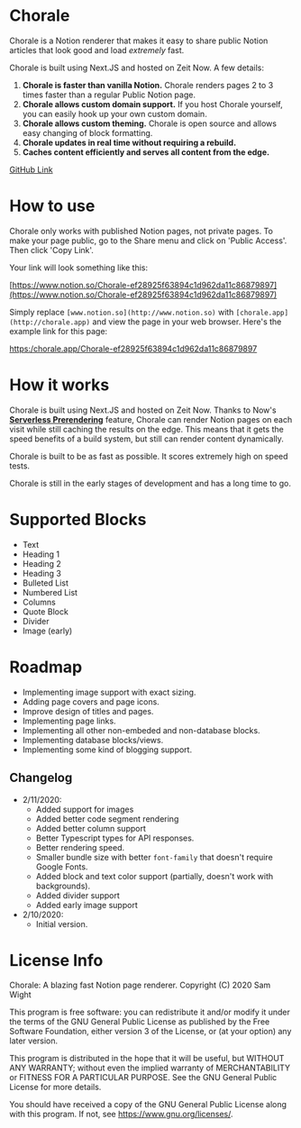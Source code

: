 # Chorale

Chorale is a Notion renderer that makes it easy to share public Notion articles that look good and load _extremely_ fast.

Chorale is built using Next.JS and hosted on Zeit Now. A few details:

1. **Chorale is faster than vanilla Notion.** Chorale renders pages 2 to 3 times faster than a regular Public Notion page.
2. **Chorale allows custom domain support.** If you host Chorale yourself, you can easily hook up your own custom domain.
3. **Chorale allows custom theming.** Chorale is open source and allows easy changing of block formatting.
4. **Chorale updates in real time without requiring a rebuild.**
5. **Caches content efficiently and serves all content from the edge.**

[GitHub Link](https://github.com/samwightt/chorale-renderer)

# How to use

Chorale only works with published Notion pages, not private pages. To make your page public, go to the Share menu and click on 'Public Access'. Then click 'Copy Link'.

Your link will look something like this:

[https://www.notion.so/Chorale-ef28925f63894c1d962da11c86879897](https://www.notion.so/Chorale-ef28925f63894c1d962da11c86879897)

Simply replace `[www.notion.so](http://www.notion.so)` with `[chorale.app](http://chorale.app)` and view the page in your web browser. Here's the example link for this page:

[https:/chorale.app/Chorale-ef28925f63894c1d962da11c86879897](http://chorale.app/Chorale-ef28925f63894c1d962da11c86879897)

# How it works

Chorale is built using Next.JS and hosted on Zeit Now. Thanks to Now's **[Serverless Prerendering](https://zeit.co/blog/serverless-pre-rendering)** feature, Chorale can render Notion pages on each visit while still caching the results on the edge. This means that it gets the speed benefits of a build system, but still can render content dynamically.

Chorale is built to be as fast as possible. It scores extremely high on speed tests.

Chorale is still in the early stages of development and has a long time to go.

# Supported Blocks

- Text
- Heading 1
- Heading 2
- Heading 3
- Bulleted List
- Numbered List
- Columns
- Quote Block
- Divider
- Image (early)

# Roadmap

- Implementing image support with exact sizing.
- Adding page covers and page icons.
- Improve design of titles and pages.
- Implementing page links.
- Implementing all other non-embeded and non-database blocks.
- Implementing database blocks/views.
- Implementing some kind of blogging support.

## Changelog

- 2/11/2020:
  - Added support for images
  - Added better code segment rendering
  - Added better column support
  - Better Typescript types for API responses.
  - Better rendering speed.
  - Smaller bundle size with better `font-family` that doesn't require Google Fonts.
  - Added block and text color support (partially, doesn't work with backgrounds).
  - Added divider support
  - Added early image support
- 2/10/2020:
  - Initial version.

# License Info

Chorale: A blazing fast Notion page renderer.
Copyright (C) 2020 Sam Wight

This program is free software: you can redistribute it and/or modify it under the terms of the GNU General Public License as published by the Free Software Foundation, either version 3 of the License, or (at your option) any later version.

This program is distributed in the hope that it will be useful, but WITHOUT ANY WARRANTY; without even the implied warranty of MERCHANTABILITY or FITNESS FOR A PARTICULAR PURPOSE. See the GNU General Public License for more details.

You should have received a copy of the GNU General Public License along with this program. If not, see <https://www.gnu.org/licenses/>.
